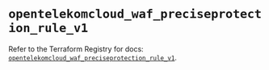 # `opentelekomcloud_waf_preciseprotection_rule_v1`

Refer to the Terraform Registry for docs: [`opentelekomcloud_waf_preciseprotection_rule_v1`](https://registry.terraform.io/providers/opentelekomcloud/opentelekomcloud/1.36.39/docs/resources/waf_preciseprotection_rule_v1).
